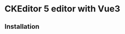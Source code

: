# CKEditor 5 editor with Vue3


## Installation

```bash

```
<template>
  <ckeditor
    v-model="editorData"
    :editor="editor"
    :config="editorConfig"
    @input="contentChange"
  ></ckeditor>
</template>

<script setup>
import Editor from '@nadalnguyen/ckeditor5-upload-video'
import { ref } from 'vue'
import UploadAdapter from './imageUpload'
import { reactive } from 'vue'

const emits = defineEmits(['input'])
const props = defineProps({
  content: {
    type: String,
    default: '',
  },
})

const editor = reactive(Editor)
const editorData = ref(props.content)
const editorConfig = reactive({
  mediaEmbed: {
    elementName: 'video',
    previewsInData: true,
    extraProviders: [
      {
        name: 'NadalProvider',
        url: [/(.*?)/],
        html: (match) => {
          const src = match.input
          return (
            '<div style="position: relative; padding-bottom: 100%; height: 0; pointer-events: auto;">' +
            '<video controls style="position: absolute; width: 100%; height: 100%; top: 0; left: 0;" src="' +
            src +
            '">' +
            '</video>' +
            '</div>'
          )
        },
      },
    ],
  },
  table: {
    contentToolbar: ['tableColumn', 'tableRow', 'mergeTableCells'],
  },
  extraPlugins: [MyCustomUploadAdapterPlugin],
})

function MyCustomUploadAdapterPlugin(editor) {
  const myeditor = editor

  // eslint-disable-next-line no-underscore-dangle
  myeditor.plugins.get('FileRepository').createUploadAdapter = (loader) => {
    return new UploadAdapter(loader, myeditor.config._config.type)
  }
}

const contentChange = (text) => {
  emits('input', text)
}
</script>

```
